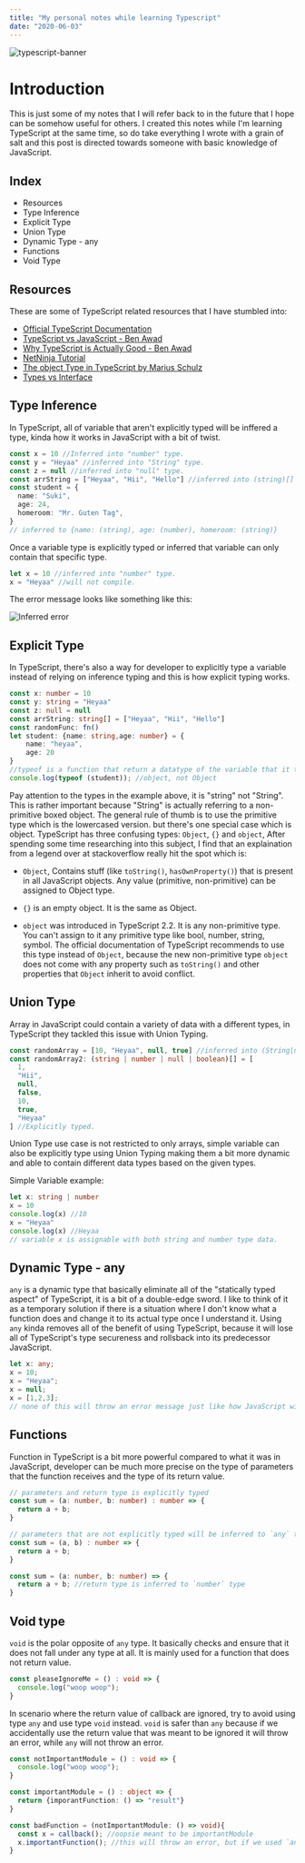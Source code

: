 ```yaml
---
title: "My personal notes while learning Typescript"
date: "2020-06-03"
---
```


![typescript-banner](https://www.tsmean.com/assets/img/typescript-vs-javascript.svg)

# Introduction

This is just some of my notes that I will refer back to in the future that I hope can be somehow useful for others. I created this notes while I'm learning TypeScript at the same time, so do take everything I wrote with a grain of salt and this post is directed towards someone with basic knowledge of JavaScript.

## Index

- Resources
- Type Inference
- Explicit Type
- Union Type
- Dynamic Type - any
- Functions
- Void Type

## Resources

These are some of TypeScript related resources that I have stumbled into:

- [Official TypeScript Documentation](https://www.typescriptlang.org/docs/home.html)
- [TypeScript vs JavaScript - Ben Awad](https://www.youtube.com/watch?v=D6or2gdrHRE)
- [Why TypeScript is Actually Good - Ben Awad](https://www.youtube.com/watch?v=Ptrhz2zW--o)
- [NetNinja Tutorial](https://www.youtube.com/playlist?list=PL4cUxeGkcC9gUgr39Q_yD6v-bSyMwKPUI)
- [The object Type in TypeScript by Marius Schulz](https://mariusschulz.com/blog/the-object-type-in-typescript#:~:text=The%20Object%20Type,common%20to%20all%20JavaScript%20objects.)
- [Types vs Interface](https://github.com/peerigon/eslint-config-peerigon/issues/64)

## Type Inference

In TypeScript, all of variable that aren't explicitly typed will be inffered a type, kinda how it works in JavaScript with a bit of twist.

```typescript
const x = 10 //Inferred into "number" type.
const y = "Heyaa" //inferred into "String" type.
const z = null //inferred into "null" type.
const arrString = ["Heyaa", "Hii", "Hello"] //inferred into (string)[]
const student = {
  name: "Suki",
  age: 24,
  homeroom: "Mr. Guten Tag",
}
// inferred to {name: (string), age: (number), homeroom: (string)}
```

Once a variable type is explicitly typed or inferred that variable can only contain that specific type.

```typescript
let x = 10 //inferred into "number" type.
x = "Heyaa" //will not compile.
```

The error message looks like something like this:

![Inferred error](https://cdn.discordapp.com/attachments/410113682824232962/717639147917017108/unknown.png)

## Explicit Type

In TypeScript, there's also a way for developer to explicitly type a variable instead of relying on inference typing and this is how explicit typing works.

```typescript
const x: number = 10
const y: string = "Heyaa"
const z: null = null
const arrString: string[] = ["Heyaa", "Hii", "Hello"]
const randomFunc: fn()
let student: {name: string,age: number} = {
    name: "heyaa",
    age: 20
}
//typeof is a function that return a datatype of the variable that it takes in
console.log(typeof (student)); //object, not Object
```

Pay attention to the types in the example above, it is "string" not "String". This is rather important because "String" is actually referring to a non-primitive boxed object. The general rule of thumb is to use the primitive type which is the lowercased version. but there's one special case which is object. TypeScript has three confusing types: `Object`, `{}` and `object`, After spending some time researching into this subject, I find that an explaination from a legend over at stackoverflow really hit the spot which is:

- `Object`, Contains stuff (like `toString()`, `hasOwnProperty()`) that is present in all JavaScript objects. Any value (primitive, non-primitive) can be assigned to Object type.

- `{}` is an empty object. It is the same as Object.

- `object` was introduced in TypeScript 2.2. It is any non-primitive type. You can't assign to it any primitive type like bool, number, string, symbol. The official documentation of TypeScript recommends to use this type instead of `Object`, because the new non-primitive type `object` does not come with any property such as `toString()` and other properties that `Object` inherit to avoid conflict.

## Union Type

Array in JavaScript could contain a variety of data with a different types, in TypeScript they tackled this issue with Union Typing.

```typescript
const randomArray = [10, "Heyaa", null, true] //inferred into (String|number|null|boolean)[]
const randomArray2: (string | number | null | boolean)[] = [
  1,
  "Hii",
  null,
  false,
  10,
  true,
  "Heyaa"
] //Explicitly typed.
```

Union Type use case is not restricted to only arrays, simple variable can also be explicitly type using Union Typing making them a bit more dynamic and able to contain different data types based on the given types.

Simple Variable example:

```typescript
let x: string | number
x = 10
console.log(x) //10
x = "Heyaa"
console.log(x) //Heyaa
// variable x is assignable with both string and number type data.
```

## Dynamic Type - any

`any` is a dynamic type that basically eliminate all of the "statically typed aspect" of TypeScript, it is a bit of a double-edge sword. I like to think of it as a temporary solution if there is a situation where I don't know what a function does and change it to its actual type once I understand it. Using `any` kinda removes all of the benefit of using TypeScript, because it will lose all of TypeScript's type secureness and rollsback into its predecessor JavaScript.

```typescript
let x: any;
x = 10;
x = "Heyaa";
x = null;
x = [1,2,3];
// none of this will throw an error message just like how JavaScript will behave.
```

## Functions

Function in TypeScript is a bit more powerful compared to what it was in JavaScript, developer can be much more precise on the type of parameters that the function receives and the type of its return value.

```typescript
// parameters and return type is explicitly typed
const sum = (a: number, b: number) : number => {
  return a + b;
}

// parameters that are not explicitly typed will be inferred to `any` type
const sum = (a, b) : number => {
  return a + b;
}

const sum = (a: number, b: number) => {
  return a + b; //return type is inferred to `number` type
}
```

## Void type

`void` is the polar opposite of `any` type. It basically checks and ensure that it does not fall under any type at all. It is mainly used for a function that does not return value.

```typescript
const pleaseIgnoreMe = () : void => {
  console.log("woop woop");
}
```

In scenario where the return value of callback are ignored, try to avoid using type `any` and use type `void` instead. `void` is safer than `any` because if we accidentally use the return value that was meant to be ignored it will throw an error, while `any` will not throw an error.

```typescript
const notImportantModule = () : void => {
  console.log("woop woop");
}

const importantModule = () : object => {
  return {imporantFunction: () => "result"}
}

const badFunction = (notImportantModule: () => void){
  const x = callback(); //oopsie meant to be importantModule
  x.importantFunction(); //this will throw an error, but if we used `any` instead of `void` it will not error out.
}
```
